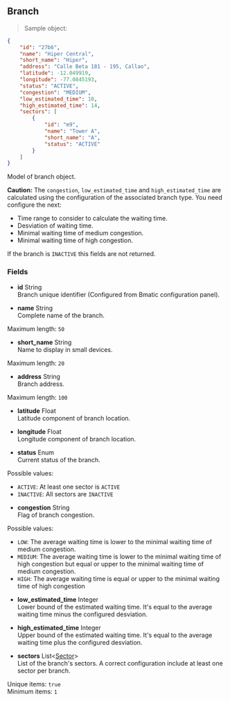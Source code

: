 
## Branch

> Sample object:

```json
{
    "id": "27b6",
    "name": "Hiper Central",
    "short_name": "Hiper",
    "address": "Calle Beta 181 - 195, Callao",
    "latitude": -12.049919,
    "longitude": -77.0845193,
    "status": "ACTIVE",
    "congestion": "MEDIUM",
    "low_estimated_time": 10,
    "high_estimated_time": 14,
    "sectors": [
        {
            "id": "m9",
            "name": "Tower A",
            "short_name": "A",
            "status": "ACTIVE"
        }
    ]
}
```

Model of branch object.

<aside class="warning">
    <strong>Caution:</strong> The <code>congestion</code>, <code>low_estimated_time</code> and <code>high_estimated_time</code> are calculated using the configuration of the associated branch type. You need configure the next:
    <ul>
        <li>Time range to consider to calculate the waiting time.</li>
        <li>Desviation of waiting time.</li>
        <li>Minimal waiting time of medium congestion.</li>
        <li>Minimal waiting time of high congestion.</li>
    </ul>
    If the branch is <code>INACTIVE</code> this fields are not returned.
</aside>

### Fields

* **id** <span class="param-type">String</span><br>
Branch unique identifier (Configured from Bmatic configuration panel).

* **name** <span class="param-type">String</span><br>
Complete name of the branch.
<p>
    <span class="param-condition">Maximum length:</span> <code>50</code>
</p>

* **short_name** <span class="param-type">String</span><br>
Name to display in small devices.
<p>
    <span class="param-condition">Maximum length:</span> <code>20</code>
</p>

* **address** <span class="param-type">String</span><br>
Branch address.
<p>
    <span class="param-condition">Maximum length:</span> <code>100</code>
</p>

* **latitude** <span class="param-type">Float</span><br>
Latitude component of branch location.

* **longitude** <span class="param-type">Float</span><br>
Longitude component of branch location.

* **status** <span class="param-type">Enum</span><br>
Current status of the branch.
<p>
    <span class="param-condition">Possible values:</span>
        <ul>
            <li><code>ACTIVE</code>: At least one sector is <code>ACTIVE</code></li>
            <li><code>INACTIVE</code>: All sectors are <code>INACTIVE</code></li>
        </ul>
</p>

* **congestion** <span class="param-type">String</span><br>
Flag of branch congestion.
<p>
    <span class="param-condition">Possible values:</span>
        <ul>
            <li><code>LOW</code>: The average waiting time is lower to the minimal waiting time of medium congestion.</li>
            <li><code>MEDIUM</code>: The average waiting time is lower to the minimal waiting time of high congestion but equal or upper to the minimal waiting time of medium congestion.</li>
            <li><code>HIGH</code>: The average waiting time is equal or upper to the minimal waiting time of high congestion</li>
        </ul>
</p>

* **low_estimated_time** <span class="param-type">Integer</span><br>
Lower bound of the estimated waiting time. It's equal to the average waiting time minus the configured desviation.

* **high_estimated_time** <span class="param-type">Integer</span><br>
Upper bound of the estimated waiting time. It's equal to the average waiting time plus the configured desviation.

* **sectors** <span class="param-type">List\<[Sector](#sector)\></span><br>
List of the branch's sectors. A correct configuration include at least one sector per branch.
<p>
    <span class="param-condition">Unique items:</span> <code>true</code><br>
    <span class="param-condition">Minimum items:</span> <code>1</code>
</p>

